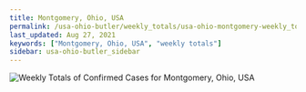 ```yaml
---
title: Montgomery, Ohio, USA
permalink: /usa-ohio-butler/weekly_totals/usa-ohio-montgomery-weekly_totals.html
last_updated: Aug 27, 2021
keywords: ["Montgomery, Ohio, USA", "weekly totals"]
sidebar: usa-ohio-butler_sidebar
---
```


![Weekly Totals of Confirmed Cases for Montgomery, Ohio, USA](/covid_tracker/images/graphs/usa-ohio-montgomery-weekly_totals_graph.png)
